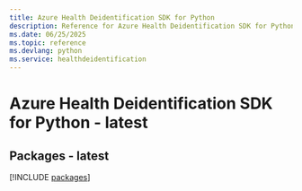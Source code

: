 ```yaml
---
title: Azure Health Deidentification SDK for Python
description: Reference for Azure Health Deidentification SDK for Python
ms.date: 06/25/2025
ms.topic: reference
ms.devlang: python
ms.service: healthdeidentification
---
```

# Azure Health Deidentification SDK for Python - latest
## Packages - latest
[!INCLUDE [packages](health-deidentification-index.md)]